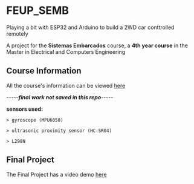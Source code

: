 # FEUP_SEMB

Playing a bit with ESP32 and Arduino to build a 2WD car conttrolled remotely

A project for the **Sistemas Embarcados** course, a **4th year course** in the Master in Electrical and Computers Engineering

## Course Information

All the course's information can be viewed [here](https://sigarra.up.pt/feup/pt/UCURR_GERAL.FICHA_UC_VIEW?pv_ocorrencia_id=420321)

-----***final work not saved in this repo***-----


**sensors used:**
```
> gyroscope (MPU6050)

> ultrasonic proximity sensor (HC-SR04)

> L298N 
```
## Final Project
The Final Project has a video demo [here](https://www.youtube.com/watch?v=19NFRes8ItE)
